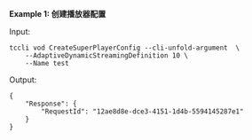 **Example 1: 创建播放器配置**



Input: 

```
tccli vod CreateSuperPlayerConfig --cli-unfold-argument  \
    --AdaptiveDynamicStreamingDefinition 10 \
    --Name test
```

Output: 
```
{
    "Response": {
        "RequestId": "12ae8d8e-dce3-4151-1d4b-5594145287e1"
    }
}
```

